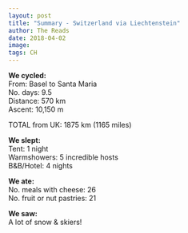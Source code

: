 ```yaml
---
layout: post
title: "Summary - Switzerland via Liechtenstein"
author: The Reads
date: 2018-04-02
image: 
tags: CH
---
```


**We cycled:**  
From: Basel to Santa Maria  
No. days: 9.5  
Distance: 570 km  
Ascent: 10,150 m  

TOTAL from UK: 1875 km (1165 miles)

**We slept:**  
Tent: 1 night  
Warmshowers: 5 incredible hosts  
B&B/Hotel: 4 nights  

**We ate:**  
No. meals with cheese: 26  
No. fruit or nut pastries: 21  

**We saw:**  
A lot of snow & skiers!      
